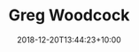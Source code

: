 ---
title: "Greg Woodcock"
date: 2018-12-20T13:44:23+10:00
draft: false
jobtitle: "Ruby on Rails Developer (3.1 years)"
linkedinurl: "https://www.linkedin.com/"
weight: 3.1
---